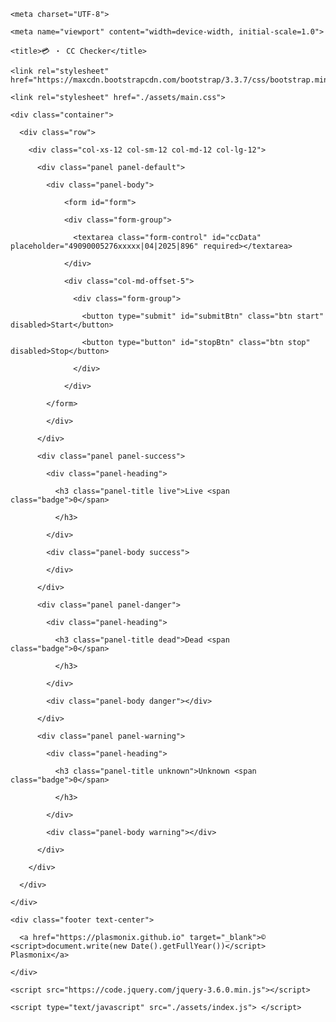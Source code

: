 <!DOCTYPE html>

<html lang="en">

  <head>

    <meta charset="UTF-8">

    <meta name="viewport" content="width=device-width, initial-scale=1.0">

    <title>💳 ・ CC Checker</title>

    <link rel="stylesheet" href="https://maxcdn.bootstrapcdn.com/bootstrap/3.3.7/css/bootstrap.min.css">

    <link rel="stylesheet" href="./assets/main.css">

  </head>

  <body>

    <div class="container">

      <div class="row">

        <div class="col-xs-12 col-sm-12 col-md-12 col-lg-12">

          <div class="panel panel-default">

            <div class="panel-body">

                <form id="form">

                <div class="form-group">

                  <textarea class="form-control" id="ccData" placeholder="49090005276xxxxx|04|2025|896" required></textarea>

                </div>

                <div class="col-md-offset-5">

                  <div class="form-group">

                    <button type="submit" id="submitBtn" class="btn start" disabled>Start</button>

                    <button type="button" id="stopBtn" class="btn stop" disabled>Stop</button>

                  </div>

                </div>

            </form>

            </div>

          </div>

          <div class="panel panel-success">

            <div class="panel-heading">

              <h3 class="panel-title live">Live <span class="badge">0</span>

              </h3>

            </div>

            <div class="panel-body success">

            </div>

          </div>

          <div class="panel panel-danger">

            <div class="panel-heading">

              <h3 class="panel-title dead">Dead <span class="badge">0</span>

              </h3>

            </div>

            <div class="panel-body danger"></div>

          </div>

          <div class="panel panel-warning">

            <div class="panel-heading">

              <h3 class="panel-title unknown">Unknown <span class="badge">0</span>

              </h3>

            </div>

            <div class="panel-body warning"></div>

          </div>

        </div>

      </div>

    </div>

    <div class="footer text-center">

      <a href="https://plasmonix.github.io" target="_blank">© <script>document.write(new Date().getFullYear())</script> Plasmonix</a>

    </div>

    <script src="https://code.jquery.com/jquery-3.6.0.min.js"></script>

    <script type="text/javascript" src="./assets/index.js"> </script>

  </body>

</html>
